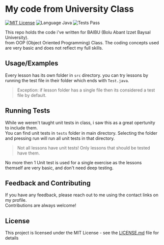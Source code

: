 
# My code from University Class


[![MIT License](https://img.shields.io/badge/License-MIT-blue.svg)](https://choosealicense.com/licenses/mit/)
![Language Java](https://img.shields.io/badge/Language-Java-yellow)
![Tests Pass](https://img.shields.io/badge/Tests-Pass-green)


This repo holds the code i've written for BAIBU (Bolu Abant Izzet Baysal University).  
from OOP (Object Oriented Programming) Class. The coding concepts used are very basic and does not reflect my full skills.


## Usage/Examples

Every lesson has its own folder in `src` directory. you can try lessons by running the test file in their folder which ends with `Test.java`.
> Exception: if lesson folder has a single file then its considered a test file by default.


## Running Tests

While we weren't taught unit tests in class, i saw this as a great opertunity to include them.  
You can find unit tests in `tests` folder in main directory.
Selecting the folder and pressing run will run all unit tests in that directory.
> Not all lessons have unit tests! Only lessons that should be tested have them.

No more then 1 Unit test is used for a single exercise as the lessons themself are very basic, and don't need deep testing.


## Feedback and Contributing

If you have any feedback, please reach out to me using the contact links on my profile.  
Contributions are always welcome!


## License

This project is licensed under the MIT License - see the [LICENSE.md](LICENSE.md) file for details

